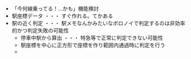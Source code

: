 - 「今何線乗ってる！...かも」機能検討
- 駅座標データ ・・・ すぐ作れる。てかある
- 駅の近く判定 ・・・ 駅メモなんかみたいなボロノイで判定するのは非効率的かつ判定失敗の可能性
  - 停車中駅から算出 ・・・ 特急等で正常に判定できない可能性
  - 駅座標を中心に正方形で座標を作り範囲内通過時に判定を行う
  - 